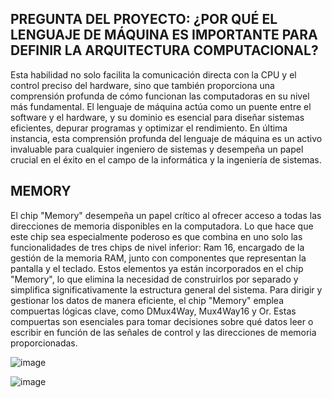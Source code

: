 ## PREGUNTA DEL PROYECTO: ¿POR QUÉ EL LENGUAJE DE MÁQUINA ES IMPORTANTE PARA DEFINIR LA ARQUITECTURA COMPUTACIONAL?

Esta habilidad no solo facilita la comunicación directa con la CPU y el control preciso del hardware, sino que también proporciona una comprensión profunda de cómo funcionan las computadoras en su nivel más fundamental. El lenguaje de máquina actúa como un puente entre el software y el hardware, y su dominio es esencial para diseñar sistemas eficientes, depurar programas y optimizar el rendimiento. En última instancia, esta comprensión profunda del lenguaje de máquina es un activo invaluable para cualquier ingeniero de sistemas y desempeña un papel crucial en el éxito en el campo de la informática y la ingeniería de sistemas.

## MEMORY
El chip "Memory" desempeña un papel crítico al ofrecer acceso a todas las direcciones de memoria disponibles en la computadora. Lo que hace que este chip sea especialmente poderoso es que combina en uno solo las funcionalidades de tres chips de nivel inferior: Ram 16, encargado de la gestión de la memoria RAM, junto con componentes que representan la pantalla y el teclado. Estos elementos ya están incorporados en el chip "Memory", lo que elimina la necesidad de construirlos por separado y simplifica significativamente la estructura general del sistema.
Para dirigir y gestionar los datos de manera eficiente, el chip "Memory" emplea compuertas lógicas clave, como DMux4Way, Mux4Way16 y Or. Estas compuertas son esenciales para tomar decisiones sobre qué datos leer o escribir en función de las señales de control y las direcciones de memoria proporcionadas.

![image](https://github.com/jorge1b3/G_Poject/assets/131718783/83755cb2-128f-4745-bb66-41273939c1e4)

![image](https://github.com/jorge1b3/G_Poject/assets/131718783/e0ffa0f1-d67a-4584-81dc-cc11e518e09a)

